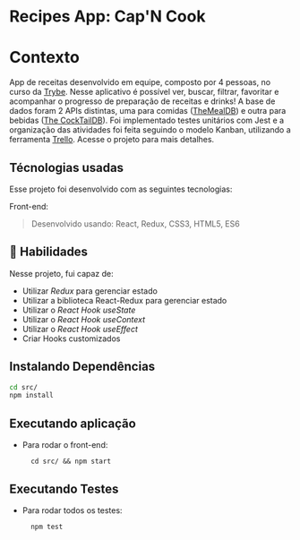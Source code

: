 # Recipes App: Cap'N Cook

# Contexto
App de receitas desenvolvido em equipe, composto por 4 pessoas, no curso da [Trybe](https://www.betrybe.com/). Nesse aplicativo é possível ver, buscar, filtrar, favoritar e acompanhar o progresso de preparação de receitas e drinks! A base de dados foram 2 APIs distintas, uma para comidas ([TheMealDB](https://www.themealdb.com/)) e outra para bebidas ([The CockTailDB](https://www.thecocktaildb.com/api.php)). Foi implementado testes unitários com Jest e a organização das atividades foi feita seguindo o modelo Kanban, utilizando a ferramenta [Trello](https://trello.com/). Acesse o projeto para mais detalhes.

## Técnologias usadas
Esse projeto foi desenvolvido com as seguintes tecnologias:

Front-end:
> Desenvolvido usando: React, Redux, CSS3, HTML5, ES6

## 📌 Habilidades

Nesse projeto, fui capaz de:

- Utilizar _Redux_ para gerenciar estado
- Utilizar a biblioteca React-Redux para gerenciar estado
- Utilizar o _React Hook useState_
- Utilizar o _React Hook useContext_
- Utilizar o _React Hook useEffect_
- Criar Hooks customizados


## Instalando Dependências
```bash
cd src/
npm install
``` 
## Executando aplicação
* Para rodar o front-end:

  ```
    cd src/ && npm start
  ```

## Executando Testes

* Para rodar todos os testes:

  ```
    npm test
  ```
